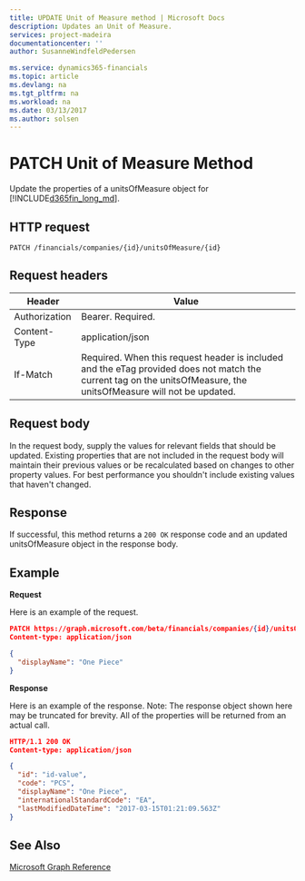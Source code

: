 ```yaml
---
title: UPDATE Unit of Measure method | Microsoft Docs
description: Updates an Unit of Measure.
services: project-madeira
documentationcenter: ''
author: SusanneWindfeldPedersen

ms.service: dynamics365-financials
ms.topic: article
ms.devlang: na
ms.tgt_pltfrm: na
ms.workload: na
ms.date: 03/13/2017
ms.author: solsen
---
```


# PATCH Unit of Measure Method
Update the properties of a unitsOfMeasure object for [!INCLUDE[d365fin_long_md](../dynamics-nav/includes/d365fin_long_md.md)].


## HTTP request

```
PATCH /financials/companies/{id}/unitsOfMeasure/{id}
```

## Request headers
|Header|Value|
|------|-----|
|Authorization |Bearer. Required.|
|Content-Type  |application/json|
|If-Match      |Required. When this request header is included and the eTag provided does not match the current tag on the unitsOfMeasure, the unitsOfMeasure will not be updated. |

## Request body
In the request body, supply the values for relevant fields that should be updated. Existing properties that are not included in the request body will maintain their previous values or be recalculated based on changes to other property values. For best performance you shouldn't include existing values that haven't changed.

## Response
If successful, this method returns a ```200 OK``` response code and an updated unitsOfMeasure object in the response body.

## Example

**Request**

Here is an example of the request.
```json
PATCH https://graph.microsoft.com/beta/financials/companies/{id}/unitsOfMeasure{id}
Content-type: application/json

{
  "displayName": "One Piece"
}
```

**Response**

Here is an example of the response. Note: The response object shown here may be truncated for brevity. All of the properties will be returned from an actual call.

```json
HTTP/1.1 200 OK
Content-type: application/json

{
  "id": "id-value",
  "code": "PCS",
  "displayName": "One Piece",
  "internationalStandardCode": "EA",
  "lastModifiedDateTime": "2017-03-15T01:21:09.563Z"
}
```


## See Also
[Microsoft Graph Reference](../api/dynamics_graph_reference.md)  